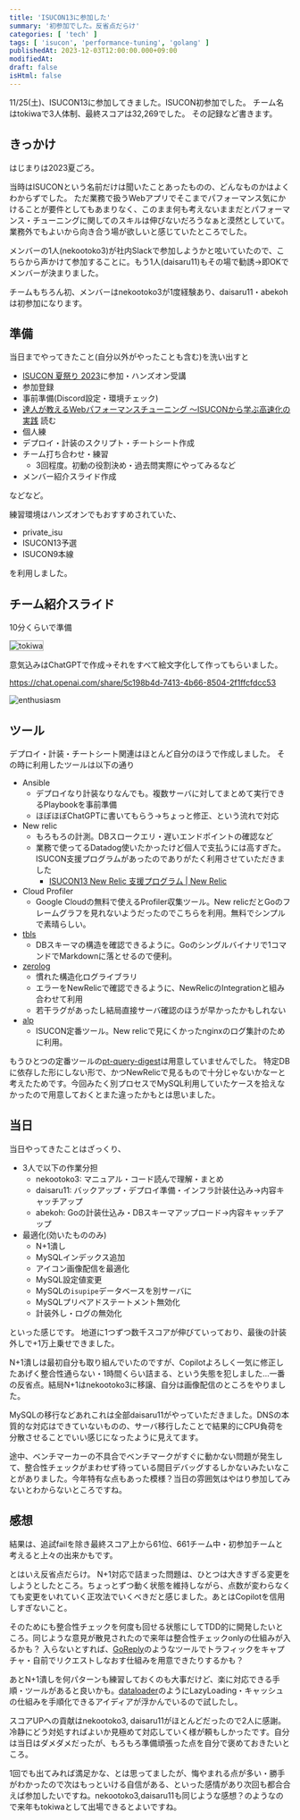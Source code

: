 ```yaml
---
title: 'ISUCON13に参加した'
summary: '初参加でした。反省点だらけ'
categories: [ 'tech' ]
tags: [ 'isucon', 'performance-tuning', 'golang' ]
publishedAt: 2023-12-03T12:00:00.000+09:00
modifiedAt:
draft: false
isHtml: false
---
```


11/25(土)、ISUCON13に参加してきました。ISUCON初参加でした。
チーム名はtokiwaで3人体制、最終スコアは32,269でした。
その記録など書きます。

## きっかけ

はじまりは2023夏ごろ。

当時はISUCONという名前だけは聞いたことあったものの、どんなものかはよくわからずでした。
ただ業務で扱うWebアプリでそこまでパフォーマンス気にかけることが要件としてもあまりなく、このまま何も考えないままだとパフォーマンス・チューニングに関してのスキルは伸びないだろうなぁと漠然としていて。
業務外でもよいから向き合う場が欲しいと感じていたところでした。

メンバーの1人(nekootoko3)が社内Slackで参加しようかと呟いていたので、こちらから声かけて参加することに。もう1人(daisaru11)もその場で勧誘→即OKでメンバーが決まりました。

チームもちろん初、メンバーはnekootoko3が1度経験あり、daisaru11・abekohは初参加になります。

## 準備

当日までやってきたこと(自分以外がやったことも含む)を洗い出すと

- [ISUCON 夏祭り 2023](https://isucon.connpass.com/event/288820/)に参加・ハンズオン受講
- 参加登録
- 事前準備(Discord設定・環境チェック)
- [達人が教えるWebパフォーマンスチューニング 〜ISUCONから学ぶ高速化の実践](https://gihyo.jp/book/2022/978-4-297-12846-3) 読む
- 個人練
- デプロイ・計装のスクリプト・チートシート作成
- チーム打ち合わせ・練習
  - 3回程度。初動の役割決め・過去問実際にやってみるなど
- メンバー紹介スライド作成

などなど。

練習環境はハンズオンでもおすすめされていた、

- private_isu
- ISUCON13予選
- ISUCON9本線

を利用しました。

## チーム紹介スライド

10分くらいで準備

<img style="border: 1px solid #aaaaaa;" alt="tokiwa" src="/assets/isucon13_tokiwa.png"/>


意気込みはChatGPTで作成→それをすべて絵文字化して作ってもらいました。

https://chat.openai.com/share/5c198b4d-7413-4b66-8504-2f1ffcfdcc53

![enthusiasm](/assets/tokiwa_enthusiasm_chatgpt.png)

## ツール

デプロイ・計装・チートシート関連はほとんど自分のほうで作成しました。
その時に利用したツールは以下の通り

- Ansible
  - デプロイなり計装なりなんでも。複数サーバに対してまとめて実行できるPlaybookを事前準備
  - ほぼほぼChatGPTに書いてもらう→ちょっと修正、という流れで対応
- New relic
  - もろもろの計測。DBスロークエリ・遅いエンドポイントの確認など
  - 業務で使ってるDatadog使いたかったけど個人で支払うには高すぎた。ISUCON支援プログラムがあったのでありがたく利用させていただきました
    - [ISUCON13 New Relic 支援プログラム | New Relic](https://newrelic.com/jp/blog/nerd-life/isucon13)
- Cloud Profiler
  - Google Cloudの無料で使えるProfiler収集ツール。New relicだとGoのフレームグラフを見れないようだったのでこちらを利用。無料でシンプルで素晴らしい。
- [tbls](https://github.com/k1LoW/tbls)
  - DBスキーマの構造を確認できるように。Goのシングルバイナリで1コマンドでMarkdownに落とせるので便利。
- [zerolog](https://github.com/rs/zerolog)
  - 慣れた構造化ログライブラリ
  - エラーをNewRelicで確認できるように、NewRelicのIntegrationと組み合わせて利用
  - 若干ラグがあったし結局直接サーバ確認のほうが早かったかもしれない
- [alp](https://github.com/tkuchiki/alp)
  - ISUCON定番ツール。New relicで見にくかったnginxのログ集計のために利用。

もうひとつの定番ツールの[pt-query-digest](https://docs.percona.com/percona-toolkit/pt-query-digest.html)は用意していませんでした。
特定DBに依存した形にしない形で、かつNewRelicで見るもので十分じゃないかなーと考えたためです。今回みたく別プロセスでMySQL利用していたケースを拾えなかったので用意しておくとまた違ったかもとは思いました。

## 当日

当日やってきたことはざっくり、

- 3人で以下の作業分担
  - nekootoko3: マニュアル・コード読んで理解・まとめ
  - daisaru11: バックアップ・デプロイ準備・インフラ計装仕込み→内容キャッチアップ
  - abekoh: Goの計装仕込み・DBスキーマアップロード→内容キャッチアップ
- 最適化(効いたもののみ)
  - N+1潰し
  - MySQLインデックス追加
  - アイコン画像配信を最適化
  - MySQL設定値変更
  - MySQLの`isupipe`データベースを別サーバに
  - MySQLプリペアドステートメント無効化
  - 計装外し・ログの無効化

といった感じです。
地道に1つずつ数千スコアが伸びていっており、最後の計装外しで+1万上乗せできました。

N+1潰しは最初自分も取り組んでいたのですが、Copilotよろしく一気に修正したあげく整合性通らない・1時間くらい詰まる、という失態を犯しました…一番の反省点。結局N+1はnekootoko3に移譲、自分は画像配信のところをやりました。

MySQLの移行などあれこれは全部daisaru11がやっていただきました。DNSの本質的な対応はできていないものの、サーバ移行したことで結果的にCPU負荷を分散させることでいい感じになったように見えてます。

途中、ベンチマーカーの不具合でベンチマークがすぐに動かない問題が発生して、整合性チェックがまわせず待っている間目デバッグするしかないみたいなことがありました。今年特有な点もあった模様？当日の雰囲気はやはり参加してみないとわからないところですね。

## 感想

結果は、追試failを除き最終スコア上から61位、661チーム中・初参加チームと考えると上々の出来かもです。

とはいえ反省点だらけ。
N+1対応で詰まった問題は、ひとつは大きすぎる変更をしようとしたところ。ちょっとずつ動く状態を維持しながら、点数が変わらなくても変更をいれていく正攻法でいくべきだと感じました。あとはCopilotを信用しすぎないこと。

そのためにも整合性チェックを何度も回せる状態にしてTDD的に開発したいところ。同じような意見が散見されたので来年は整合性チェックonlyの仕組みが入るかも？
入らないとすれば、[GoReply](https://goreplay.org/)のようなツールでトラフィックをキャプチャ・自前でリクエストしなおす仕組みを用意できたりするかも？

あとN+1潰しを何パターンも練習しておくのも大事だけど、楽に対応できる手順・ツールがあると良いかも。[dataloader](https://github.com/graph-gophers/dataloader)のようにLazyLoading・キャッシュの仕組みを手順化できるアイディアが浮かんでいるので試したし。

スコアUPへの貢献はnekootoko3, daisaru11がほとんどだったので2人に感謝。冷静にどう対処すればよいか見極めて対応していく様が頼もしかったです。自分は当日はダメダメだったが、もろもろ準備頑張った点を自分で褒めておきたいところ。

1回でも出てみれば満足かな、とは思ってましたが、悔やまれる点が多い・勝手がわかったので次はもっといける自信がある、といった感情があり次回も都合合えば参加したいですね。nekootoko3,daisaru11も同じような感想？のようなので来年もtokiwaとして出場できるとよいですね。

